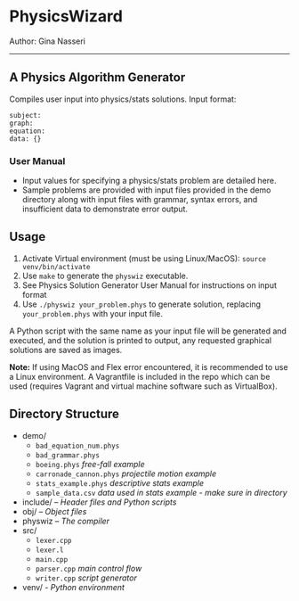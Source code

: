 # PhysicsWizard

Author: Gina Nasseri

---
## A Physics Algorithm Generator

Compiles user input into physics/stats solutions. Input format:

```
subject:
graph:
equation:
data: {}
```

### User Manual
- Input values for specifying a physics/stats problem are detailed here. 
- Sample problems are provided with input files provided in the demo directory along with input files with grammar, syntax errors, and insufficient data to demonstrate error output.  

## Usage 
1. Activate Virtual environment (must be using Linux/MacOS): `source venv/bin/activate`
2. Use `make` to generate the `physwiz` executable. 
3. See Physics Solution Generator User Manual for instructions on input format  
4. Use `./physwiz your_problem.phys` to generate solution, replacing `your_problem.phys` with your input file. 

A Python script with the same name as your input file will be generated and executed, and the solution is printed to output, any requested graphical solutions are saved as images.

**Note:** If using MacOS and Flex error encountered, it is recommended to use a Linux environment. A Vagrantfile is included in the repo which can be used (requires Vagrant and virtual machine software such as VirtualBox).

## Directory Structure
- demo/
  - `bad_equation_num.phys`
  - `bad_grammar.phys`
  - `boeing.phys` *free-fall example*
  - `carronade_cannon.phys` *projectile motion example*
  - `stats_example.phys` *descriptive stats example*
  - `sample_data.csv` *data used in stats example - make sure in directory*
- include/ – *Header files and Python scripts*
- obj/ – *Object files*
- physwiz – *The compiler*
- src/  
  - `lexer.cpp`
  - `lexer.l`
  - `main.cpp`
  - `parser.cpp` *main control flow* 
  - `writer.cpp` *script generator*
- venv/ - *Python environment*
